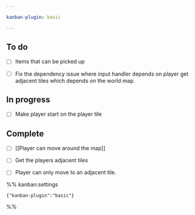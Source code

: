 ```yaml
---

kanban-plugin: basic

---
```


## To do

- [ ] Items that can be picked up
- [ ] Fix the dependency issue where input handler depends on player get adjacent tiles which depends on the world map.


## In progress

- [ ] Make player start on the player tile


## Complete

- [ ] [[Player can move around the map]]
- [ ] Get the players adjacent tiles
- [ ] Player can only move to an adjacent tile.




%% kanban:settings
```
{"kanban-plugin":"basic"}
```
%%
